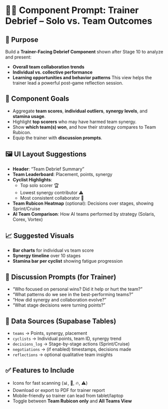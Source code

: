 # 🧑‍🏫 Component Prompt: Trainer Debrief – Solo vs. Team Outcomes

## 🎯 Purpose
Build a **Trainer-Facing Debrief Component** shown after Stage 10 to analyze and present:
- **Overall team collaboration trends**
- **Individual vs. collective performance**
- **Learning opportunities and behavior patterns**
This view helps the trainer lead a powerful post-game reflection session.

## 🧩 Component Goals
- Aggregate **team scores**, **individual outliers**, **synergy levels**, and **stamina usage**.
- Highlight **top scorers** who may have harmed team synergy.
- Show **which team(s) won**, and how their strategy compares to Team Rubicon.
- Equip the trainer with **discussion prompts**.

## 🖼️ UI Layout Suggestions
- **Header**: “Team Debrief Summary”
- **Team Leaderboard**: Placement, points, synergy
- **Cyclist Highlights**:
  - Top solo scorer 🏆
  - Lowest synergy contributor ⚠️
  - Most consistent collaborator 🤝
- **Team Rubicon Heatmap** (optional): Decisions over stages, showing Sprint/Cruise
- **AI Team Comparison**: How AI teams performed by strategy (Solaris, Corex, Vortex)

## 📈 Suggested Visuals
- **Bar charts** for individual vs team score
- **Synergy timeline** over 10 stages
- **Stamina bar per cyclist** showing fatigue progression

## 💬 Discussion Prompts (for Trainer)
- “Who focused on personal wins? Did it help or hurt the team?”
- “What patterns do we see in the best-performing teams?”
- “How did synergy and collaboration evolve?”
- “What stage decisions were turning points?”

## 🧠 Data Sources (Supabase Tables)
- `teams` → Points, synergy, placement
- `cyclists` → Individual points, team ID, synergy trend
- `decisions_log` → Stage-by-stage actions (Sprint/Cruise)
- `negotiations` → (if enabled) timestamps, decisions made
- `reflections` → optional qualitative team insights

## ✅ Features to Include
- Icons for fast scanning (📊, 🚴, 🔥, ⚠️)
- Download or export to PDF for trainer report
- Mobile-friendly so trainer can lead from tablet/laptop
- Toggle between **Team Rubicon only** and **All Teams View**